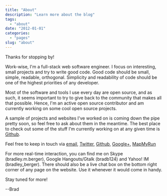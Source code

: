 ```yaml
---
title: "About"
description: "Learn more about the blog"
tags:
  - "about"
date: "2012-01-01"
categories:
  - "pages"
slug: "about"
---
```


Thanks for stopping by!

Work-wise, I'm a full-stack web software engineer. I focus on interesting, small projects and try to write good code. Good code should be small, simple, readable, orthogonal. Simplicity and readability of code should be one of the highest priorities of any developer.

Most of the software and tools I use every day are open source, and as such, it seems important to try to give back to the community that makes all that possible. Hence, I'm an active open source contributor and am currently working on some cool open source projects.

A sample of projects and websites I've worked on is coming down the pipe pretty soon, so feel free to ask about them in the meantime. The best place to check out some of the stuff I'm currently working on at any given time is [Github](//github.com/bradberger).

Feel free to keep in touch via [email](mailto:brad@bradb.net), [Twitter](//twitter.com/berger_brad), [Github](//github.com/bradberger), [Google+](//google.com/+BradBerger1),  [MapMyRun](http://www.mapmyrun.com/profile/bmberger/)

For more real-time interaction, you can find me on Skype (bradley.m.berger), Google Hangouts/Gtalk (bradb124) and Yahoo! IM (bradley_berger). There should also be a live chat box on the bottom right corner of any page on the website. Use it whenever it would come in handy.

Stay tuned for more!

--Brad